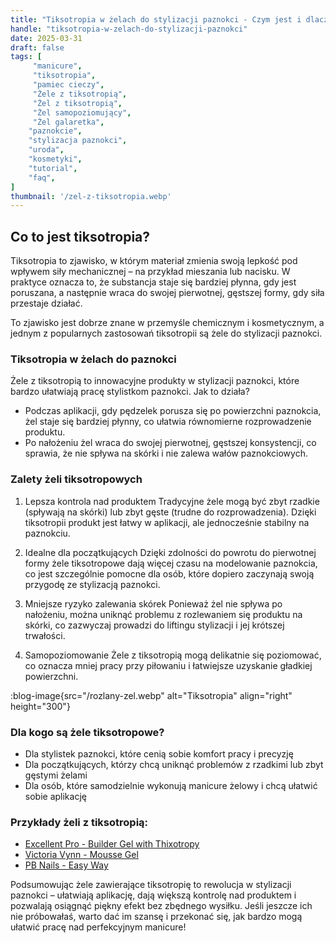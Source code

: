 ```yaml
---
title: "Tiksotropia w żelach do stylizacji paznokci - Czym jest i dlaczego ma znaczenie?"
handle: "tiksotropia-w-zelach-do-stylizacji-paznokci"
date: 2025-03-31
draft: false
tags: [
     "manicure",
     "tiksotropia",
     "pamiec cieczy",
     "Żele z tiksotropią",
     "Żel z tiksotropią",
     "Żel samopoziomujący",
     "Żel galaretka",
    "paznokcie",
    "stylizacja paznokci",
    "uroda",
    "kosmetyki",
    "tutorial",
    "faq",
]
thumbnail: '/zel-z-tiksotropia.webp'
---
```


## Co to jest tiksotropia?

Tiksotropia to zjawisko, w którym materiał zmienia swoją lepkość pod wpływem siły mechanicznej – na przykład mieszania lub nacisku. W praktyce oznacza to, że substancja staje się bardziej płynna, gdy jest poruszana, a następnie wraca do swojej pierwotnej, gęstszej formy, gdy siła przestaje działać.

To zjawisko jest dobrze znane w przemyśle chemicznym i kosmetycznym, a jednym z popularnych zastosowań tiksotropii są żele do stylizacji paznokci.

### Tiksotropia w żelach do paznokci

Żele z tiksotropią to innowacyjne produkty w stylizacji paznokci, które bardzo ułatwiają pracę stylistkom paznokci. Jak to działa?
* Podczas aplikacji, gdy pędzelek porusza się po powierzchni paznokcia, żel staje się bardziej płynny, co ułatwia równomierne rozprowadzenie produktu.
* Po nałożeniu żel wraca do swojej pierwotnej, gęstszej konsystencji, co sprawia, że nie spływa na skórki i nie zalewa wałów paznokciowych.

### Zalety żeli tiksotropowych

1. Lepsza kontrola nad produktem
Tradycyjne żele mogą być zbyt rzadkie (spływają na skórki) lub zbyt gęste (trudne do rozprowadzenia). Dzięki tiksotropii produkt jest łatwy w aplikacji, ale jednocześnie stabilny na paznokciu.

2. Idealne dla początkujących
Dzięki zdolności do powrotu do pierwotnej formy żele tiksotropowe dają więcej czasu na modelowanie paznokcia, co jest szczególnie pomocne dla osób, które dopiero zaczynają swoją przygodę ze stylizacją paznokci.

3. Mniejsze ryzyko zalewania skórek
Ponieważ żel nie spływa po nałożeniu, można uniknąć problemu z rozlewaniem się produktu na skórki, co zazwyczaj prowadzi do liftingu stylizacji i jej krótszej trwałości.

4. Samopoziomowanie
Żele z tiksotropią mogą delikatnie się poziomować, co oznacza mniej pracy przy piłowaniu i łatwiejsze uzyskanie gładkiej powierzchni.

:blog-image{src="/rozlany-zel.webp" alt="Tiksotropia" align="right" height="300"}

### Dla kogo są żele tiksotropowe?

* Dla stylistek paznokci, które cenią sobie komfort pracy i precyzję
* Dla początkujących, którzy chcą uniknąć problemów z rzadkimi lub zbyt gęstymi żelami
* Dla osób, które samodzielnie wykonują manicure żelowy i chcą ułatwić sobie aplikację

### Przykłady żeli z tiksotropią: 
* [Excellent Pro - Builder Gel with Thixotropy](/kategoria/excellent-pro-builder-gel-with-thixotropy)
* [Victoria Vynn - Mousse Gel ](/kategoria/victoria-vynn-mousse)
* [PB Nails - Easy Way](/kategoria/pb-nails-easy-way)

Podsumowując żele zawierające tiksotropię to rewolucja w stylizacji paznokci – ułatwiają aplikację, dają większą kontrolę nad produktem i pozwalają osiągnąć piękny efekt bez zbędnego wysiłku. Jeśli jeszcze ich nie próbowałaś, warto dać im szansę i przekonać się, jak bardzo mogą ułatwić pracę nad perfekcyjnym manicure!
